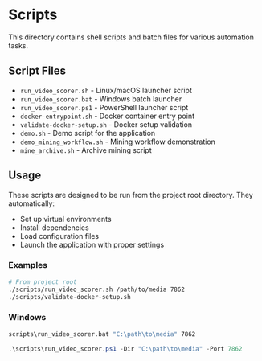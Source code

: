 # Scripts

This directory contains shell scripts and batch files for various automation tasks.

## Script Files

- `run_video_scorer.sh` - Linux/macOS launcher script
- `run_video_scorer.bat` - Windows batch launcher
- `run_video_scorer.ps1` - PowerShell launcher script
- `docker-entrypoint.sh` - Docker container entry point
- `validate-docker-setup.sh` - Docker setup validation
- `demo.sh` - Demo script for the application
- `demo_mining_workflow.sh` - Mining workflow demonstration
- `mine_archive.sh` - Archive mining script

## Usage

These scripts are designed to be run from the project root directory. They automatically:
- Set up virtual environments
- Install dependencies
- Load configuration files
- Launch the application with proper settings

### Examples

```bash
# From project root
./scripts/run_video_scorer.sh /path/to/media 7862
./scripts/validate-docker-setup.sh
```

### Windows

```cmd
scripts\run_video_scorer.bat "C:\path\to\media" 7862
```

```powershell
.\scripts\run_video_scorer.ps1 -Dir "C:\path\to\media" -Port 7862
```